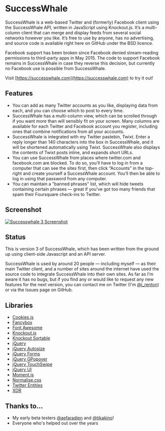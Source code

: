 SuccessWhale
============

SuccessWhale is a web-based Twitter and (formerly) Facebook client using the SuccessWhale API, written in JavaScript using Knockout.js. It’s a multi-column client that can merge and display feeds from several social networks however you like. It’s free to use by anyone, has no advertising, and source code is available right here on GitHub under the BSD licence.

Facebook support has been broken since Facebook denied stream-reading permissions to third-party apps in May 2015. The code to support Facebook remains in SuccessWhale in case they reverse this decision, but currently no Facebook use is possible from SuccessWhale.

Visit [https://successwhale.com](https://successwhale.com) to try it out!

Features
--------

* You can add as many Twitter accounts as you like, displaying data from each, and you can choose which to post to every time.
* SuccessWhale has a multi-column view, which can be scrolled through if you want more than will sensibly fit on your screen. Many columns are available for each Twitter and Facebook account you register, including ones that combine notifications from all your accounts.
* SuccessWhale is integrated with my Twitter pastebin, Twixt. Enter a reply longer than 140 characters into the box in SuccessWhale, and it will be shortened automatically using Twixt. SuccessWhale also displays the contents of Twixt posts inline, and expands short URLs.
* You can use SuccessWhale from places where twitter.com and facebook.com are blocked. To do so, you’ll have to log in from a computer that can see the sites first, then click “Accounts” in the top-right and create yourself a SuccessWhale account. You’ll then be able to log in using that password from any computer.
* You can maintain a "banned phrases" list, which will hide tweets containing certain phrases — great if you’ve got too many friends that spam their Foursquare check-ins to Twitter.

Screenshot
----------

[![Successwhale 3 Screenshot](http://files.ianrenton.com/successwhale-screenshot.png)](http://files.ianrenton.com/successwhale-screenshot.png)

Status
------

This is version 3 of SuccessWhale, which has been written from the ground up using client-side Javascript and an API server.

SuccessWhale is used by around 20 people — including myself — as their main Twitter client, and a number of sites around the internet have used the source code to integrate SuccessWhale into their own sites. As far as I’m aware it has no bugs, but if you find any or would like to request any new features for the next version, you can contact me on Twitter (I'm [@i_renton](http://www.twitter.com/i_renton)) or via the Issues page on GitHub.

Libraries
---------

 * [Cookies.js](https://github.com/ScottHamper/Cookies)
 * [Fancybox](http://fancybox.net/)
 * [Font Awesome](http://fortawesome.github.io/Font-Awesome/)
 * [Knockout.js](http://knockoutjs.com/)
 * [Knockout Sortable](https://github.com/rniemeyer/knockout-sortable)
 * [jQuery](http://jquery.com/)
 * [jQuery Autosize](http://www.jacklmoore.com/autosize/)
 * [jQuery Forms](http://malsup.com/jquery/form/)
 * [jQuery GPopover](https://github.com/markembling/jquery-gpopover)
 * [jQuery TouchSwipe](https://github.com/mattbryson/TouchSwipe-Jquery-Plugin)
 * [jQuery UI](http://jqueryui.com/)
 * [Moment.js](http://momentjs.com/)
 * [Normalise.css](http://git.io/normalize)
 * [Twitter Entities](https://gist.github.com/wadey/442463)
 * [XDR](https://gist.github.com/michaelcox/2655118)

Thanks to...
------------

  * My early beta testers [@aefaradien](http://www.twitter.com/aefaradien) and [@tikakino](http://www.twitter.com/tikakino)!
  * Everyone who's helped out over the years
